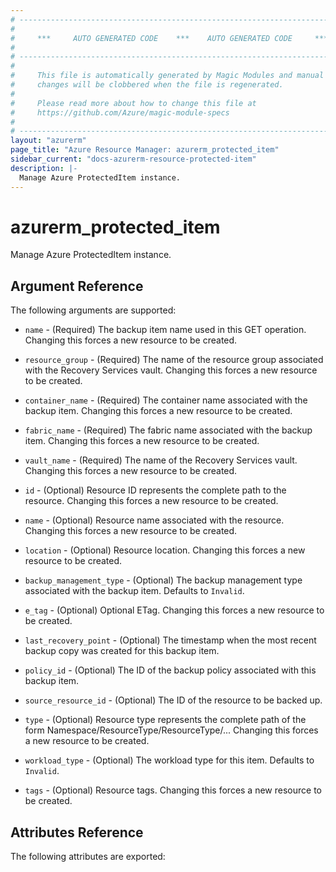 ```yaml
---
# ----------------------------------------------------------------------------
#
#     ***     AUTO GENERATED CODE    ***    AUTO GENERATED CODE     ***
#
# ----------------------------------------------------------------------------
#
#     This file is automatically generated by Magic Modules and manual
#     changes will be clobbered when the file is regenerated.
#
#     Please read more about how to change this file at
#     https://github.com/Azure/magic-module-specs
#
# ----------------------------------------------------------------------------
layout: "azurerm"
page_title: "Azure Resource Manager: azurerm_protected_item"
sidebar_current: "docs-azurerm-resource-protected-item"
description: |-
  Manage Azure ProtectedItem instance.
---
```


# azurerm_protected_item

Manage Azure ProtectedItem instance.


## Argument Reference

The following arguments are supported:

* `name` - (Required) The backup item name used in this GET operation. Changing this forces a new resource to be created.

* `resource_group` - (Required) The name of the resource group associated with the Recovery Services vault. Changing this forces a new resource to be created.

* `container_name` - (Required) The container name associated with the backup item. Changing this forces a new resource to be created.

* `fabric_name` - (Required) The fabric name associated with the backup item. Changing this forces a new resource to be created.

* `vault_name` - (Required) The name of the Recovery Services vault. Changing this forces a new resource to be created.

* `id` - (Optional) Resource ID represents the complete path to the resource. Changing this forces a new resource to be created.

* `name` - (Optional) Resource name associated with the resource. Changing this forces a new resource to be created.

* `location` - (Optional) Resource location. Changing this forces a new resource to be created.

* `backup_management_type` - (Optional) The backup management type associated with the backup item. Defaults to `Invalid`.

* `e_tag` - (Optional) Optional ETag. Changing this forces a new resource to be created.

* `last_recovery_point` - (Optional) The timestamp when the most recent backup copy was created for this backup item.

* `policy_id` - (Optional) The ID of the backup policy associated with this backup item.

* `source_resource_id` - (Optional) The ID of the resource to be backed up.

* `type` - (Optional) Resource type represents the complete path of the form Namespace/ResourceType/ResourceType/... Changing this forces a new resource to be created.

* `workload_type` - (Optional) The workload type for this item. Defaults to `Invalid`.

* `tags` - (Optional) Resource tags. Changing this forces a new resource to be created.

## Attributes Reference

The following attributes are exported:
